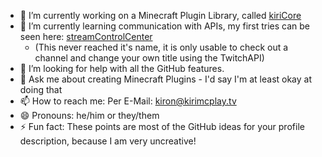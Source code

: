 - 🔭 I’m currently working on a Minecraft Plugin Library, called [kiriCore](https://github.com/kiriDevs/kiriCore)
- 🌱 I’m currently learning communication with APIs, my first tries can be seen here: [streamControlCenter](https://github.com/kiriDevs/streamControlCenter)
  - (This never reached it's name, it is only usable to check out a channel and change your own title using the TwitchAPI)
- 🤔 I’m looking for help with all the GitHub features.
- 💬 Ask me about creating Minecraft Plugins - I'd say I'm at least okay at doing that
- 📫 How to reach me: Per E-Mail: [kiron@kirimcplay.tv](mailto:kiron@kirimcplay.tv)
- 😄 Pronouns: he/him or they/them
- ⚡ Fun fact: These points are most of the GitHub ideas for your profile description, because I am very uncreative!
